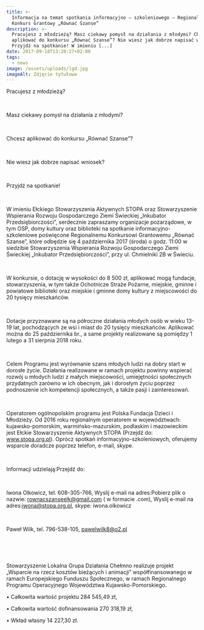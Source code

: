 ```yaml
---
title: >-
  Informacja na temat spotkania informacyjno – szkoleniowego – Regionalny
  Konkurs Grantowy „Równać Szanse”
description: >-
  Pracujesz z młodzieżą? Masz ciekawy pomysł na działania z młodymi? Chcesz
  aplikować do konkursu „Równać Szanse”? Nie wiesz jak dobrze napisać wniosek?
  Przyjdź na spotkanie! W imieniu [...]
date: 2017-09-18T13:20:27+02:00
tags:
  - news
image: /assets/uploads/lgd.jpg
imageAlt: Zdjęcie tytułowe
---
```

Pracujesz z młodzieżą?

<br>

Masz ciekawy pomysł na działania z młodymi?

<br>

Chcesz aplikować do konkursu „Równać Szanse”?

<br>

Nie wiesz jak dobrze napisać wniosek?

<br>

Przyjdź na spotkanie!

<br>

W imieniu Ełckiego Stowarzyszenia Aktywnych STOPA oraz Stowarzyszenie Wspierania Rozwoju Gospodarczego Ziemi Świeckiej „Inkubator Przedsiębiorczości”, serdecznie zapraszamy organizacje pozarządowe, w tym OSP, domy kultury oraz biblioteki na spotkanie informacyjno-szkoleniowe poświęcone Regionalnemu Konkursowi Grantowemu „Równać Szanse”, które odbędzie się 4 października 2017 (środa) o godz. 11:00 w siedzibie Stowarzyszenia Wspierania Rozwoju Gospodarczego Ziemi Świeckiej „Inkubator Przedsiębiorczości”, przy ul. Chmielniki 2B w Świeciu.

<br>

W konkursie, o dotację w wysokości do 8 500 zł, aplikować mogą fundacje, stowarzyszenia, w tym także Ochotnicze Straże Pożarne, miejskie, gminne i powiatowe biblioteki oraz miejskie i gminne domy kultury z miejscowości do 20 tysięcy mieszkańców.

<br>

Dotacje przyznawane są na półroczne działania młodych osób w wieku 13-19 lat, pochodzących ze wsi i miast do 20 tysięcy mieszkańców. Aplikować można do 25 października br., a same projekty realizowane są pomiędzy 1 lutego a 31 sierpnia 2018 roku.

<br>

Celem Programu jest wyrównanie szans młodych ludzi na dobry start w dorosłe życie. Działania realizowane w ramach projektu powinny wspierać rozwój u młodych ludzi z małych miejscowości, umiejętności społecznych przydatnych zarówno w ich obecnym, jak i dorosłym życiu poprzez podnoszenie ich kompetencji społecznych, a także pasji i zainteresowań.

<br>

Operatorem ogólnopolskim programu jest Polska Fundacja Dzieci i Młodzieży. Od 2016 roku regionalnym operatorem w województwach: kujawsko-pomorskim, warmińsko-mazurskim, podlaskim i mazowieckim jest Ełckie Stowarzyszenie Aktywnych STOPA (Przejdź do: www.stopa.org.pl). Oprócz spotkań informacyjno-szkoleniowych, oferujemy wsparcie doradcze poprzez telefon, e-mail, skype.

<br>

Informacji udzielają:Przejdź do:

<Br>

Iwona Olkowicz, tel. 608-305-766, Wyslij e-mail na adres:Pobierz plik o nazwie: rownacszanseelk@gmail.com ( w formacie .com), Wyslij e-mail na adres:iwona@stopa.org.pl, skype: iwona.olkowicz

<br>

Paweł Wilk, tel. 796-538-105, pawelwilk8@o2.pl

<br>

<br>

<br>

Stowarzyszenie Lokalna Grupa Działania Chełmno realizuje projekt „Wsparcie na rzecz kosztów bieżących i animacji” współfinansowanego w ramach Europejskiego Funduszu Społecznego, w ramach Regionalnego Programu Operacyjnego Województwa Kujawsko-Pomorskiego.



• Całkowita wartość projektu 284 545,49 zł,



• Całkowita wartość dofinansowania 270 318,19 zł,



• Wkład własny 14 227,30 zł.
